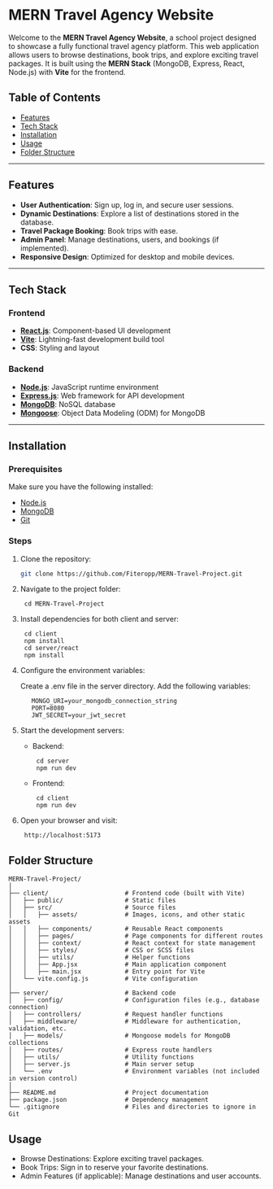# MERN Travel Agency Website

Welcome to the **MERN Travel Agency Website**, a school project designed to showcase a fully functional travel agency platform. This web application allows users to browse destinations, book trips, and explore exciting travel packages. It is built using the **MERN Stack** (MongoDB, Express, React, Node.js) with **Vite** for the frontend.

## Table of Contents
- [Features](#features)
- [Tech Stack](#tech-stack)
- [Installation](#installation)
- [Usage](#usage)
- [Folder Structure](#folder-structure)

---

## Features
- **User Authentication**: Sign up, log in, and secure user sessions.
- **Dynamic Destinations**: Explore a list of destinations stored in the database.
- **Travel Package Booking**: Book trips with ease.
- **Admin Panel**: Manage destinations, users, and bookings (if implemented).
- **Responsive Design**: Optimized for desktop and mobile devices.

---

## Tech Stack
### Frontend
- [**React.js**](https://react.dev/): Component-based UI development
- [**Vite**](https://vite.dev/): Lightning-fast development build tool
- **CSS**: Styling and layout

### Backend
- [**Node.js**](https://nodejs.org/en): JavaScript runtime environment
- [**Express.js**](https://expressjs.com/): Web framework for API development
- [**MongoDB**](https://www.mongodb.com/): NoSQL database
- [**Mongoose**](https://mongoosejs.com/): Object Data Modeling (ODM) for MongoDB

---

## Installation

### Prerequisites
Make sure you have the following installed:
- [Node.js](https://nodejs.org/)
- [MongoDB](https://www.mongodb.com/)
- [Git](https://git-scm.com/)

### Steps
1. Clone the repository:
   ```bash
   git clone https://github.com/Fiteropp/MERN-Travel-Project.git

2. Navigate to the project folder:

        cd MERN-Travel-Project

3. Install dependencies for both client and server:

        cd client
        npm install
        cd server/react
        npm install

4. Configure the environment variables:

      Create a .env file in the server directory.
      Add the following variables:
      
          MONGO_URI=your_mongodb_connection_string
          PORT=8080
          JWT_SECRET=your_jwt_secret

5. Start the development servers:

     - Backend:
    
            cd server
            npm run dev
    
     - Frontend:
    
            cd client
            npm run dev

6. Open your browser and visit:

        http://localhost:5173

## Folder Structure

    MERN-Travel-Project/
    │
    ├── client/                     # Frontend code (built with Vite)
    │   ├── public/                 # Static files
    │   ├── src/                    # Source files
    │   │   ├── assets/             # Images, icons, and other static assets
    │   │   ├── components/         # Reusable React components
    │   │   ├── pages/              # Page components for different routes
    │   │   ├── context/            # React context for state management
    │   │   ├── styles/             # CSS or SCSS files
    │   │   ├── utils/              # Helper functions
    │   │   ├── App.jsx             # Main application component
    │   │   ├── main.jsx            # Entry point for Vite
    │   └── vite.config.js          # Vite configuration
    │
    ├── server/                     # Backend code
    │   ├── config/                 # Configuration files (e.g., database connection)
    │   ├── controllers/            # Request handler functions
    │   ├── middleware/             # Middleware for authentication, validation, etc.
    │   ├── models/                 # Mongoose models for MongoDB collections
    │   ├── routes/                 # Express route handlers
    │   ├── utils/                  # Utility functions
    │   ├── server.js               # Main server setup
    │   └── .env                    # Environment variables (not included in version control)
    │
    ├── README.md                   # Project documentation
    ├── package.json                # Dependency management
    └── .gitignore                  # Files and directories to ignore in Git



## Usage

- Browse Destinations: Explore exciting travel packages.
- Book Trips: Sign in to reserve your favorite destinations.
- Admin Features (if applicable): Manage destinations and user accounts.

